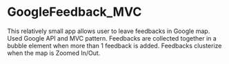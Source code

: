 # GoogleFeedback_MVC
This relatively small app allows user to leave feedbacks in Google map. Used Google API and MVC pattern. Feedbacks are collected together in a bubble element when more than 1 feedback is added. Feedbacks clusterize when the map is Zoomed In/Out. 
